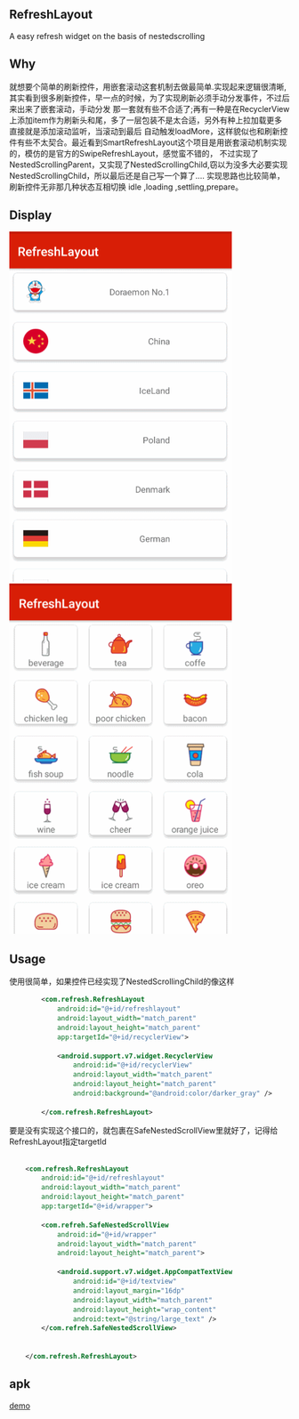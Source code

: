 ## RefreshLayout
A easy refresh widget on the basis of nestedscrolling

## Why
就想要个简单的刷新控件，用嵌套滚动这套机制去做最简单.实现起来逻辑很清晰,其实看到很多刷新控件，早一点的时候，为了实现刷新必须手动分发事件，不过后来出来了嵌套滚动，手动分发
那一套就有些不合适了;再有一种是在RecyclerView上添加item作为刷新头和尾，多了一层包装不是太合适，另外有种上拉加载更多直接就是添加滚动监听，当滚动到最后
自动触发loadMore，这样貌似也和刷新控件有些不太契合。最近看到SmartRefreshLayout这个项目是用嵌套滚动机制实现的，模仿的是官方的SwipeRefreshLayout，感觉蛮不错的，
不过实现了NestedScrollingParent，又实现了NestedScrollingChild,窃以为没多大必要实现NestedScrollingChild，所以最后还是自己写一个算了....
实现思路也比较简单，刷新控件无非那几种状态互相切换 idle ,loading ,settling,prepare。

## Display
<img src="static/ll.gif"   width="400" height="630"/> <img src="static/ele.gif"  width="400" height="630"/>


## Usage
使用很简单，如果控件已经实现了NestedScrollingChild的像这样
```xml
        <com.refresh.RefreshLayout
            android:id="@+id/refreshlayout"
            android:layout_width="match_parent"
            android:layout_height="match_parent"
            app:targetId="@+id/recyclerView">
    
            <android.support.v7.widget.RecyclerView
                android:id="@+id/recyclerView"
                android:layout_width="match_parent"
                android:layout_height="match_parent"
                android:background="@android:color/darker_gray" />
    
        </com.refresh.RefreshLayout>
```
要是没有实现这个接口的，就包裹在SafeNestedScrollView里就好了，记得给RefreshLayout指定targetId

```xml
    
    <com.refresh.RefreshLayout
        android:id="@+id/refreshlayout"
        android:layout_width="match_parent"
        android:layout_height="match_parent"
        app:targetId="@+id/wrapper">

        <com.refreh.SafeNestedScrollView
            android:id="@+id/wrapper"
            android:layout_width="match_parent"
            android:layout_height="match_parent">

            <android.support.v7.widget.AppCompatTextView
                android:id="@+id/textview"
                android:layout_margin="16dp"
                android:layout_width="match_parent"
                android:layout_height="wrap_content"
                android:text="@string/large_text" />
        </com.refreh.SafeNestedScrollView>


    </com.refresh.RefreshLayout>
```
## apk
[demo](static/app.apk)
